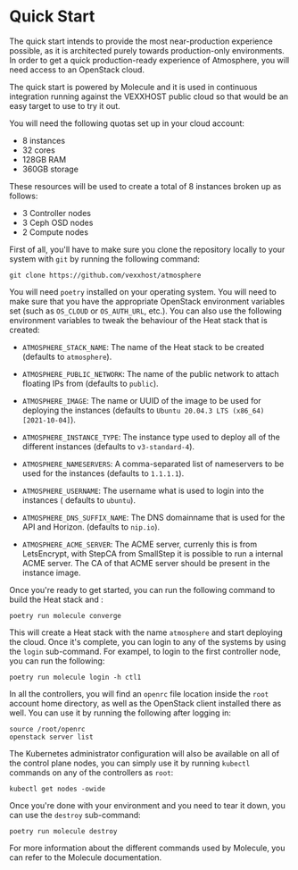 # Quick Start

The quick start intends to provide the most near-production experience possible,
as it is architected purely towards production-only environments. In order to
get a quick production-ready experience of Atmosphere, you will need access to
an OpenStack cloud.

The quick start is powered by Molecule and it is used in continuous integration
running against the VEXXHOST public cloud so that would be an easy target to
use to try it out.

You will need the following quotas set up in your cloud account:

* 8 instances
* 32 cores
* 128GB RAM
* 360GB storage

These resources will be used to create a total of 8 instances broken up as
follows:

* 3 Controller nodes
* 3 Ceph OSD nodes
* 2 Compute nodes

First of all, you'll have to make sure you clone the repository locally to your
system with `git` by running the following command:

```shell
git clone https://github.com/vexxhost/atmosphere
```

You will need `poetry` installed on your operating system.  You will need to make
sure that you have the appropriate OpenStack environment variables set (such
as `OS_CLOUD` or `OS_AUTH_URL`, etc.).  You can also use the following
environment variables to tweak the behaviour of the Heat stack that is created:

* `ATMOSPHERE_STACK_NAME`: The name of the Heat stack to be created (defaults to
  `atmosphere`).

* `ATMOSPHERE_PUBLIC_NETWORK`: The name of the public network to attach floating
  IPs from (defaults to `public`).

* `ATMOSPHERE_IMAGE`: The name or UUID of the image to be used for deploying the
  instances (defaults to `Ubuntu 20.04.3 LTS (x86_64) [2021-10-04]`).

* `ATMOSPHERE_INSTANCE_TYPE`: The instance type used to deploy all of the
  different instances (defaults to `v3-standard-4`).

* `ATMOSPHERE_NAMESERVERS`: A comma-separated list of nameservers to be used for
  the instances (defaults to `1.1.1.1`).

* `ATMOSPHERE_USERNAME`: The username what is used to login into the instances (
  defaults to `ubuntu`).

* `ATMOSPHERE_DNS_SUFFIX_NAME`: The DNS domainname that is used for the API and
  Horizon. (defaults to `nip.io`).

* `ATMOSPHERE_ACME_SERVER`: The ACME server, currenly this is from LetsEncrypt,
  with StepCA from SmallStep it is possible to run a internal ACME server.
  The CA of that ACME server should be present in the instance image.

Once you're ready to get started, you can run the following command to build
the Heat stack and :

```shell
poetry run molecule converge
```

This will create a Heat stack with the name `atmosphere` and start deploying
the cloud.  Once it's complete, you can login to any of the systems by using
the `login` sub-command.  For exampel, to login to the first controller node,
you can run the following:

```shell
poetry run molecule login -h ctl1
```

In all the controllers, you will find an `openrc` file location inside the
`root` account home directory, as well as the OpenStack client installed there
as well.  You can use it by running the following after logging in:

```shell
source /root/openrc
openstack server list
```

The Kubernetes administrator configuration will also be available on all of the
control plane nodes, you can simply use it by running `kubectl` commands on
any of the controllers as `root`:

```shell
kubectl get nodes -owide
```

Once you're done with your environment and you need to tear it down, you can
use the `destroy` sub-command:

```shell
poetry run molecule destroy
```

For more information about the different commands used by Molecule, you can
refer to the Molecule documentation.
